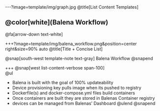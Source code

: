 ---?image=template/img/graph.jpg
@title[List Content Templates]

## @color[white](Balena Workflow)

@fa[arrow-down text-white]

+++?image=template/img/balena_workflow.png&position=center right&size=90% auto
@title[Title + Concise List]

@snap[south-west template-note text-gray]
Balena Workflow
@snapend

+++
@snap[west list-content-verbose span-100]
<br>
@ul[](false)
- Balena is built with the goal of 100% updateability
- Device provisioning key pulls image when its pushed to registry
- Dockerfile(s) and docker-compose.yml files build containers
- Once containers are built they are stored in Balenas Container registry
- devices can be managed from Balenas' Dashboard
@ulend
@snapend
